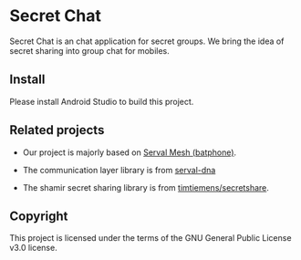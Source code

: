 Secret Chat
==================
Secret Chat is an chat application for secret groups. We bring the idea of secret sharing into group chat for mobiles.


Install
--------

Please install Android Studio to build this project.

Related projects
--------
* Our project is majorly based on [Serval Mesh (batphone)](https://github.com/servalproject/batphone).

* The communication layer library is from [serval-dna](https://github.com/servalproject/serval-dna)

* The shamir secret sharing library is from [timtiemens/secretshare](https://github.com/timtiemens/secretshare).

Copyright
--------

This project is licensed under the terms of the GNU General Public License v3.0 license.


